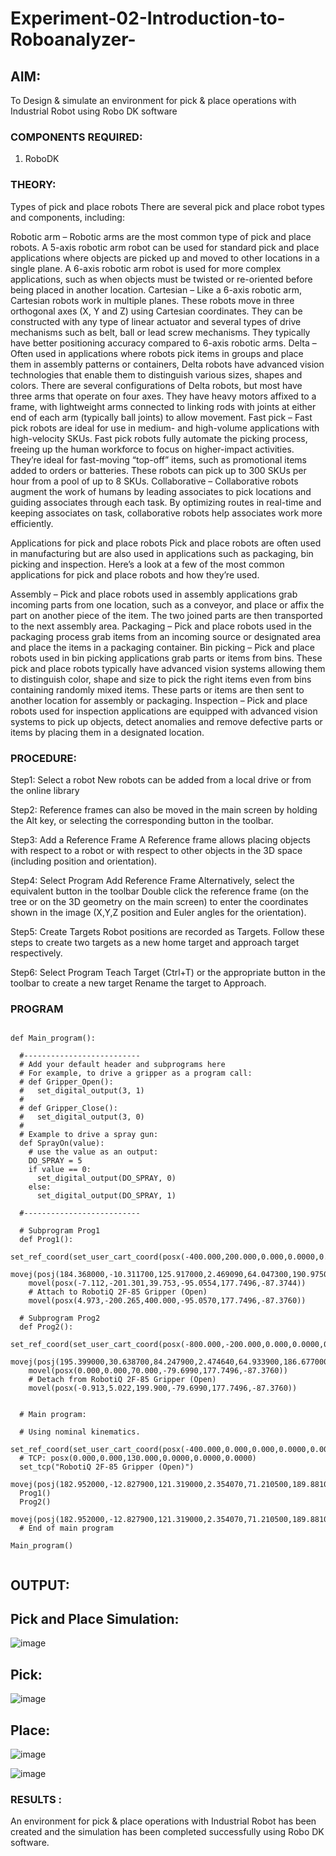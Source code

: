 # Experiment-02-Introduction-to-Roboanalyzer-
## AIM: 
To Design & simulate an environment for pick & place operations with Industrial Robot using Robo DK software
### COMPONENTS REQUIRED:
1.	RoboDK

### THEORY: 

 Types of pick and place robots
There are several pick and place robot types and components, including:

Robotic arm – Robotic arms are the most common type of pick and place robots. A 5-axis robotic arm robot can be used for standard pick and place applications where objects are picked up and moved to other locations in a single plane. A 6-axis robotic arm robot is used for more complex applications, such as when objects must be twisted or re-oriented before being placed in another location.
Cartesian – Like a 6-axis robotic arm, Cartesian robots work in multiple planes. These robots move in three orthogonal axes (X, Y and Z) using Cartesian coordinates. They can be constructed with any type of linear actuator and several types of drive mechanisms such as belt, ball or lead screw mechanisms. They typically have better positioning accuracy compared to 6-axis robotic arms.
Delta – Often used in applications where robots pick items in groups and place them in assembly patterns or containers, Delta robots have advanced vision technologies that enable them to distinguish various sizes, shapes and colors. There are several configurations of Delta robots, but most have three arms that operate on four axes. They have heavy motors affixed to a frame, with lightweight arms connected to linking rods with joints at either end of each arm (typically ball joints) to allow movement.
Fast pick – Fast pick robots are ideal for use in medium- and high-volume applications with high-velocity SKUs. Fast pick robots fully automate the picking process, freeing up the human workforce to focus on higher-impact activities. They’re ideal for fast-moving “top-off” items, such as promotional items added to orders or batteries. These robots can pick up to 300 SKUs per hour from a pool of up to 8 SKUs.
Collaborative – Collaborative robots augment the work of humans by leading associates to pick locations and guiding associates through each task. By optimizing routes in real-time and keeping associates on task, collaborative robots help associates work more efficiently.

Applications for pick and place robots
Pick and place robots are often used in manufacturing but are also used in applications such as packaging, bin picking and inspection. Here’s a look at a few of the most common applications for pick and place robots and how they’re used.

Assembly – Pick and place robots used in assembly applications grab incoming parts from one location, such as a conveyor, and place or affix the part on another piece of the item. The two joined parts are then transported to the next assembly area.
Packaging – Pick and place robots used in the packaging process grab items from an incoming source or designated area and place the items in a packaging container.
Bin picking – Pick and place robots used in bin picking applications grab parts or items from bins. These pick and place robots typically have advanced vision systems allowing them to distinguish color, shape and size to pick the right items even from bins containing randomly mixed items. These parts or items are then sent to another location for assembly or packaging.
Inspection – Pick and place robots used for inspection applications are equipped with advanced vision systems to pick up objects, detect anomalies and remove defective parts or items by placing them in a designated location.


### PROCEDURE:
	 
Step1:
Select a robot New robots can be added from a local drive or from the online library

Step2:
Reference frames can also be moved in the main screen by holding the Alt key, or selecting the corresponding button in the toolbar.

Step3:
Add a Reference Frame A Reference frame allows placing objects with respect to a robot or with respect to other objects in the 3D space (including position and orientation).

Step4:
Select Program Add Reference Frame Alternatively, select the equivalent button in the toolbar Double click the reference frame (on the tree or on the 3D geometry on the main screen) to enter the coordinates shown in the image (X,Y,Z position and Euler angles for the orientation).

Step5:
Create Targets Robot positions are recorded as Targets. Follow these steps to create two targets as a new home target and approach target respectively.

Step6:
Select Program Teach Target (Ctrl+T) or the appropriate button in the toolbar to create a new target Rename the target to Approach.	 
	 
	 


### PROGRAM 

```

def Main_program():
  
  #--------------------------
  # Add your default header and subprograms here
  # For example, to drive a gripper as a program call:
  # def Gripper_Open():
  #   set_digital_output(3, 1)
  #
  # def Gripper_Close():
  #   set_digital_output(3, 0)
  #
  # Example to drive a spray gun:
  def SprayOn(value):
    # use the value as an output:
    DO_SPRAY = 5
    if value == 0:
      set_digital_output(DO_SPRAY, 0)
    else:
      set_digital_output(DO_SPRAY, 1)

  #--------------------------
  
  # Subprogram Prog1
  def Prog1():
    set_ref_coord(set_user_cart_coord(posx(-400.000,200.000,0.000,0.0000,0.0000,0.0000),ref=DR_BASE))
    movej(posj(184.368000,-10.311700,125.917000,2.469090,64.047300,190.975000))
    movel(posx(-7.112,-201.301,39.753,-95.0554,177.7496,-87.3744))
    # Attach to RobotiQ 2F-85 Gripper (Open)
    movel(posx(4.973,-200.265,400.000,-95.0570,177.7496,-87.3760))
  
  # Subprogram Prog2
  def Prog2():
    set_ref_coord(set_user_cart_coord(posx(-800.000,-200.000,0.000,0.0000,0.0000,0.0000),ref=DR_BASE))
    movej(posj(195.399000,30.638700,84.247900,2.474640,64.933900,186.677000))
    movel(posx(0.000,0.000,70.000,-79.6990,177.7496,-87.3760))
    # Detach from RobotiQ 2F-85 Gripper (Open)
    movel(posx(-0.913,5.022,199.900,-79.6990,177.7496,-87.3760))
  
  
  # Main program:
 
  # Using nominal kinematics.
  set_ref_coord(set_user_cart_coord(posx(-400.000,0.000,0.000,0.0000,0.0000,0.0000),ref=DR_BASE))
  # TCP: posx(0.000,0.000,130.000,0.0000,0.0000,0.0000)
  set_tcp("RobotiQ 2F-85 Gripper (Open)")
  movej(posj(182.952000,-12.827900,121.319000,2.354070,71.210500,189.881000))
  Prog1()
  Prog2()
  movej(posj(182.952000,-12.827900,121.319000,2.354070,71.210500,189.881000))
  # End of main program
  
Main_program()
 
 ```
## OUTPUT:
## Pick and Place Simulation:

![image](https://github.com/Janani-2003/Experiment-02--Design-simulate-an-environment-for-pick-place-operations-with-Industrial-Robot-us/assets/94288340/4e8d76d5-6cb5-4551-9fd0-5a986684218d)

## Pick:

![image](https://github.com/Janani-2003/Experiment-02--Design-simulate-an-environment-for-pick-place-operations-with-Industrial-Robot-us/assets/94288340/449a9583-b0e2-4506-a043-13bb1d741970)

## Place:

![image](https://github.com/Janani-2003/Experiment-02--Design-simulate-an-environment-for-pick-place-operations-with-Industrial-Robot-us/assets/94288340/cb01b152-8326-4aed-a322-d63f1d084288)


![image](https://github.com/Janani-2003/Experiment-02--Design-simulate-an-environment-for-pick-place-operations-with-Industrial-Robot-us/assets/94288340/45260223-f141-4b60-9d97-b3abb2964d57)



### RESULTS : 

An environment for pick & place operations with Industrial Robot has been created and the simulation has been completed successfully using Robo DK software.
